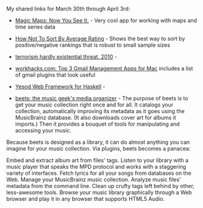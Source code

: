 <!--
.. title: Links: Haskell, Music OCD Tools, Terrorism, Probability for Ranking things
.. date: 2012/04/06 16:16
.. slug: links-haskell-music-ocd-tools-terrorism-probability-for-ranking-things
.. link:
.. description:
.. tags: links, apps, framework, gmail, haskell, maps, music, ocd, pinboard-links, plugins, policy, programming, ranking, score, statistics, tagging, terrorism, web
-->


My shared links for March 30th through April 3rd:






  * [Magic Maps: Now You See It.](http://magicmaps.evanmiller.org/) - Very cool app for working with maps and time series data


  * [How Not To Sort By Average Rating](http://evanmiller.org/how-not-to-sort-by-average-rating.html) - Shows the best way to sort by positive/negative rankings that is robust to small sample sizes


  * [terrorism hardly existential threat. 2010](http://m.foreignaffairs.com/articles/66186/john-mueller-and-mark-g-stewart/hardly-existential) - 


  * [workhacks.com: Top 3 Gmail Management Apps for Mac](http://mailplaneapp.com/blog/entry/workhacks.com_top_3_gmail_management_apps_for_mac/#When:12:06:06Z) includes a list of gmail plugins that look useful 


  * [Yesod Web Framework for Haskell](http://www.yesodweb.com/) - 


  * [beets: the music geek's media organizer](http://beets.radbox.org/) - The purpose of beets is to get your music collection right once and for all. It catalogs your collection, automatically improving its metadata as it goes using the MusicBrainz database. (It also downloads cover art for albums it imports.) Then it provides a bouquet of tools for manipulating and accessing your music.

Because beets is designed as a library, it can do almost anything you can imagine for your music collection. Via plugins, beets becomes a panacea:

Embed and extract album art from files' tags.
Listen to your library with a music player that speaks the MPD protocol and works with a staggering variety of interfaces.
Fetch lyrics for all your songs from databases on the Web.
Manage your MusicBrainz music collection.
Analyze music files' metadata from the command line.
Clean up crufty tags left behind by other, less-awesome tools.
Browse your music library graphically through a Web browser and play it in any browser that supports HTML5 Audio.



